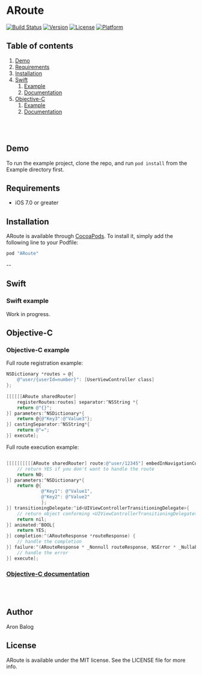 # ARoute

[![Build Status](https://travis-ci.org/aronbalog/ARoute.svg?branch=master)](https://travis-ci.org/aronbalog/ARoute)
[![Version](https://img.shields.io/cocoapods/v/ARoute.svg?style=flat)](http://cocoapods.org/pods/ARoute)
[![License](https://img.shields.io/cocoapods/l/ARoute.svg?style=flat)](http://cocoapods.org/pods/ARoute)
[![Platform](https://img.shields.io/cocoapods/p/ARoute.svg?style=flat)](http://cocoapods.org/pods/ARoute)

## Table of contents

1. [Demo](#demo)
1. [Requirements](#requirements)
1. [Installation](#installation)
1.	[Swift](#swift)
	1. [Example](#swift-example)
	1. [Documentation](#swift-docs)
1.	[Objective-C](#objective-c)
	1. [Example](#objective-c-example)
	1. [Documentation](#objective-c-docs)

<br><br>

## <a name="demo"></a> Demo

To run the example project, clone the repo, and run `pod install` from the Example directory first.

## <a name="requirements"></a> Requirements

- iOS 7.0 or greater

## <a name="installation"></a> Installation

ARoute is available through [CocoaPods](http://cocoapods.org). To install
it, simply add the following line to your Podfile:

```ruby
pod "ARoute"
```

--

## <a name="swift"></a> Swift

### <a name="swift-example"></a> Swift example

Work in progress.

## <a name="objective-c"></a> Objective-C

### <a name="objective-c-example"></a> Objective-C example

Full route registration example:

```objective-c
NSDictionary *routes = @{
	@"user/{userId=number}": [UserViewController class]
};
    
[[[[[[ARoute sharedRouter]
    registerRoutes:routes] separator:^NSString *{
    return @"{}";
}] parameters:^NSDictionary*{
    return @{@"Key3":@"Value3"};
}] castingSeparator:^NSString*{
    return @"=";
}] execute];
```

Full route execution example:

```objective-c

[[[[[[[[[[ARoute sharedRouter] route:@"user/12345"] embedInNavigationController] protect:^BOOL(ARouteResponse * _Nonnull routeResponse, NSError * _Nullable __autoreleasing * _Nullable errorPtr) {
    // return YES if you don't want to handle the route
    return NO;
}] parameters:^NSDictionary*{
    return @{
             @"Key1": @"Value1",
             @"Key2": @"Value2"
             };
}] transitioningDelegate:^id<UIViewControllerTransitioningDelegate>{
    // return object conforming <UIViewControllerTransitioningDelegate>
    return nil;
}] animated:^BOOL{
    return YES;
}] completion:^(ARouteResponse *routeResponse) {
    // handle the completion
}] failure:^(ARouteResponse * _Nonnull routeResponse, NSError * _Nullable error) {
	// handle the error
}] execute];
```

### <a name="objective-c-docs"></a> [Objective-C documentation](OBJECTIVE-C.md)

<br><br>
## <a name="author"></a> Author

Aron Balog

## <a name="license"></a> License

ARoute is available under the MIT license. See the LICENSE file for more info.
